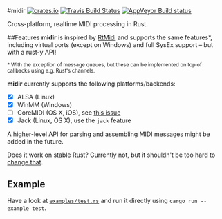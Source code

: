 #midir [![crates.io](https://img.shields.io/crates/v/midir.svg)](https://crates.io/crates/midir) [![Travis Build Status](https://travis-ci.org/Boddlnagg/midir.svg)](https://travis-ci.org/Boddlnagg/midir?branch=master) [![AppVeyor Build status](https://ci.appveyor.com/api/projects/status/atit0teb38s2am2y/branch/master?svg=true)](https://ci.appveyor.com/project/Boddlnagg/midir)

Cross-platform, realtime MIDI processing in Rust.

##Features
**midir** is inspired by [RtMidi](https://github.com/thestk/rtmidi) and supports the same features*, including virtual ports (except on Windows) and full SysEx support – but with a rust-y API!

<sup>* With the exception of message queues, but these can be implemented on top of callbacks using e.g. Rust's channels.</sup>

**midir** currently supports the following platforms/backends: 
- [x] ALSA (Linux)
- [x] WinMM (Windows)
- [ ] CoreMIDI (OS X, iOS), see [this issue](https://github.com/Boddlnagg/midir/issues/1)
- [x] Jack (Linux, OS X), use the `jack` feature

A higher-level API for parsing and assembling MIDI messages might be added in the future.

Does it work on stable Rust? Currently not, but it shouldn't be too hard to [change that](https://github.com/Boddlnagg/midir/issues/3).

## Example
Have a look at [`examples/test.rs`](examples/test.rs) and run it directly using `cargo run --example test`.
